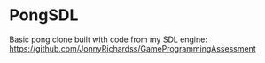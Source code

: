 # PongSDL

Basic pong clone built with code from my SDL engine:
https://github.com/JonnyRichardss/GameProgrammingAssessment
